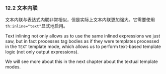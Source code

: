 ### 12.2 文本内联

文本内联与表达式内联非常相似，但是实际上文本内联更加强大。它需要使用`th:inline="text"`显式地启用。

Text inlining not only allows us to use the same inlined expressions we just saw, but in fact processes tag bodies as if they were templates processed in the `TEXT` template mode, which allows us to perform text-based template logic (not only output expressions).

We will see more about this in the next chapter about the textual template modes.